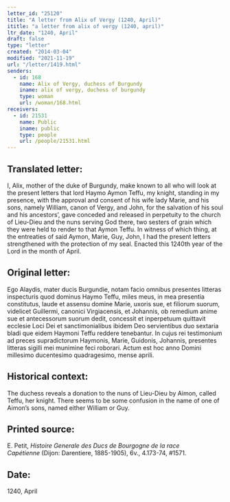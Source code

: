 ```yaml
---
letter_id: "25120"
title: "A letter from Alix of Vergy (1240, April)"
ititle: "a letter from alix of vergy (1240, april)"
ltr_date: "1240, April"
draft: false
type: "letter"
created: "2014-03-04"
modified: "2021-11-19"
url: "/letter/1419.html"
senders:
  - id: 168
    name: Alix of Vergy, duchess of Burgundy
    iname: alix of vergy, duchess of burgundy
    type: woman
    url: /woman/168.html
receivers:
  - id: 21531
    name: Public
    iname: public
    type: people
    url: /people/21531.html
---
```

<h2> Translated letter:</h2>I, Alix, mother of the duke of Burgundy, make known to all who will look at the present letters that lord Haymo Aymon Teffu, my knight, standing in my presence, with the approval and consent of his wife lady Marie, and his sons, namely William, canon of Vergy, and John, for the salvation of his soul and his ancestors’, gave conceded and released in perpetuity to the church of Lieu-Dieu and the nuns serving God there, two sesters of grain which they were held to render to that Aymon Teffu.  In witness of which thing, at the entreaties of said Aymon, Marie, Guy, John, I had the present letters strengthened with the protection of my seal.  Enacted this 1240th year of the Lord in the month of April.
<h2 class="mt-4"> Original letter:</h2>Ego Alaydis, mater ducis Burgundie, notam facio omnibus presentes litteras inspecturis quod dominus Haymo Teffu, miles meus, in mea presentia constitutus, laude et assensu domine Marie, uxoris sue, et filiorum suorum, videlicet Guillermi, canonici Virgiacensis, et Johannis, ob remedium anime sue et antecessorum suorum dedit, concessit et inperpetuum quittavit ecclesie Loci Dei et sanctimonialibus ibidem Deo servientibus duo sextaria bladi que eidem Haymoni Teffu reddere tenebantur. In cujus rei testimonium ad preces supradictorum Haymonis, Marie, Guidonis, Johannis, presentes litteras sigilli mei munimine feci roborari. Actum est hoc anno Domini millesimo ducentesimo quadragesimo, mense aprili.
<h2 class="mt-4"> Historical context:</h2>The duchess reveals a donation to the nuns of Lieu-Dieu by Aimon, called Teffu, her knight.  There seems to be some confusion in the name of one of Aimon’s sons, named either William or Guy.
<h2 class="mt-4"> Printed source:</h2><p>E. Petit,&nbsp;<em>Histoire Generale des Ducs de Bourgogne&nbsp;</em><i>de la race Capétienne&nbsp;</i>(Dijon: Darentiere, 1885-1905), 6v., 4.173-74, #1571.</p><h2 class="mt-4"> Date:</h2>1240, April